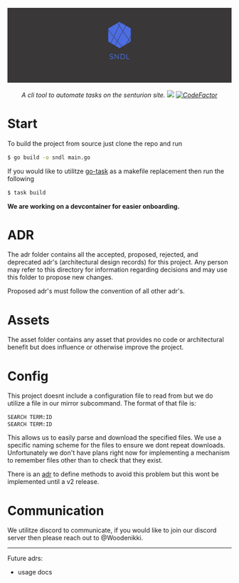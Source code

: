![logo](assets/twitter_header_photo_2.png)

<div style="text-align: center">
    <i>
        A cli tool to automate tasks on the senturion site.
        <img src="https://travis-ci.com/sndl-team/sndl.svg?branch=master" />
        <a href="https://www.codefactor.io/repository/github/sndl-team/sndl"><img src="https://www.codefactor.io/repository/github/sndl-team/sndl/badge" alt="CodeFactor" /></a>
    </i>
</div>


# Start

To build the project from source just clone the repo and run

```bash
$ go build -o sndl main.go 
```

If you would like to utilitze [go-task](https://taskfile.dev) as a
makefile replacement then run the following

```bash
$ task build
```

**We are working on a devcontainer for easier onboarding.**

# ADR

The adr folder contains all the accepted, proposed, rejected, and 
deprecated adr's (architectural design records) for this project.
Any person may refer to this directory for information regarding
decisions and may use this folder to propose new changes.

Proposed adr's must follow the convention of all other adr's.

# Assets

The asset folder contains any asset that provides no code or 
architectural benefit but does influence or otherwise improve the
project.

# Config

This project doesnt include a configuration file to read from
but we do utilize a file in our mirror subcommand. The format of that
file is:

```text
SEARCH TERM:ID
SEARCH TERM:ID
```

This allows us to easily parse and download the specified files. We use a specific 
naming scheme for the files to ensure we dont repeat downloads. Unfortunately we don't
have plans right now for implementing a mechanism to remember files other than to check
that they exist.

There is an [adr](adr/009-avoid-repeat-downloads.md) to define methods to avoid this problem
but this wont be implemented until a v2 release.

# Communication

We utilitze discord to communicate, if you would like to join our discord server then please reach out
to @Woodenikki.

---

Future adrs:

- usage docs


